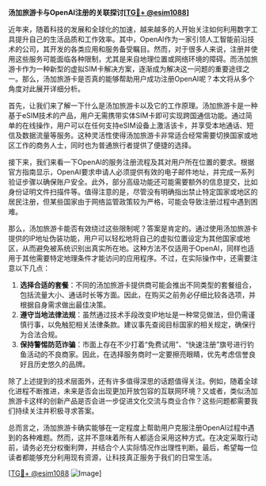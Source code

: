 **汤加旅游卡与OpenAI注册的关联探讨[[TG💪+ @esim1088](https://t.me/s/esim1088)]**

近年来，随着科技的发展和全球化的加速，越来越多的人开始关注如何利用数字工具提升自己的生活品质和工作效率。其中，OpenAI作为一家引领人工智能前沿技术的公司，其开发的各类应用和服务备受瞩目。然而，对于很多人来说，注册并使用这些服务可能面临各种限制，尤其是来自地理位置或网络环境的障碍。而汤加旅游卡作为一种新型的虚拟SIM卡解决方案，逐渐成为解决这一问题的重要途径之一。那么，汤加旅游卡是否真的能够帮助用户成功注册OpenAI呢？本文将从多个角度对此展开详细分析。

首先，让我们来了解一下什么是汤加旅游卡以及它的工作原理。汤加旅游卡是一种基于eSIM技术的产品，用户无需携带实体SIM卡即可实现跨国通信功能。通过简单的在线操作，用户可以在任何支持eSIM设备上激活该卡，并享受本地通话、短信及数据流量等服务。这种灵活性使得汤加旅游卡非常适合经常需要切换国家或地区工作的商务人士，同时也为普通旅行者提供了便捷的选择。

接下来，我们来看一下OpenAI的服务注册流程及其对用户所在位置的要求。根据官方指南显示，OpenAI要求申请人必须提供有效的电子邮件地址，并完成一系列验证步骤以确保账户安全。此外，部分高级功能还可能需要额外的信息提交，比如身份证明文件扫描件等。值得注意的是，尽管没有明确指出禁止特定国家或地区的居民注册，但某些国家由于网络监管政策较为严格，可能会导致注册过程中遇到困难。

那么，汤加旅游卡能否有效绕过这些限制呢？答案是肯定的。通过使用汤加旅游卡提供的IP地址伪装功能，用户可以轻松地将自己的虚拟位置设定为其他国家或地区，从而避免被系统识别出真实所在地。这种方法不仅适用于OpenAI，同样也适用于其他需要特定地理条件才能访问的应用程序。不过，在实际操作中，还需要注意以下几点：

1. **选择合适的套餐**：不同的汤加旅游卡提供商可能会推出不同类型的套餐组合，包括流量大小、通话时长等方面。因此，在购买之前务必仔细比较各选项，并根据自身需求做出最佳决策。
2. **遵守当地法律法规**：虽然通过技术手段改变IP地址是一种常见做法，但仍需谨慎行事，以免触犯相关法律条款。建议事先查阅目标国家的相关规定，确保行为合法合规。
3. **保持警惕防范诈骗**：市面上存在不少打着“免费试用”、“快速注册”旗号进行钓鱼活动的不良商家。因此，在选择服务商时一定要擦亮眼睛，优先考虑信誉良好且历史悠久的品牌。

除了上述提到的技术层面外，还有许多值得深思的话题值得关注。例如，随着全球化进程不断推进，未来是否会出现更加开放包容的互联网环境？又或者，类似汤加旅游卡这样的创新产品是否会进一步促进文化交流与商业合作？这些问题都需要我们持续关注并积极寻求答案。

总而言之，汤加旅游卡确实能够在一定程度上帮助用户克服注册OpenAI过程中遇到的各种难题。然而，这并不意味着所有人都适合采用这种方式。在决定采取行动前，请务必充分权衡利弊，并结合个人实际情况作出理性判断。最后，希望每一位读者都能够充分利用现有资源，让科技真正服务于我们的日常生活。

[[TG💪+ @esim1088](https://t.me/s/esim1088) ![Image](https://i.postimg.cc/4NQfJmqS/Snipaste-2025-05-13-00-14-12.png)]